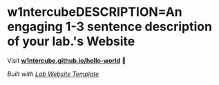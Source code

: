
# w1ntercubeDESCRIPTION=An engaging 1-3 sentence description of your lab.'s Website

Visit **[w1ntercube.github.io/hello-world](https://w1ntercube.github.io/hello-world)** 🚀

_Built with [Lab Website Template](https://greene-lab.gitbook.io/lab-website-template-docs)_
